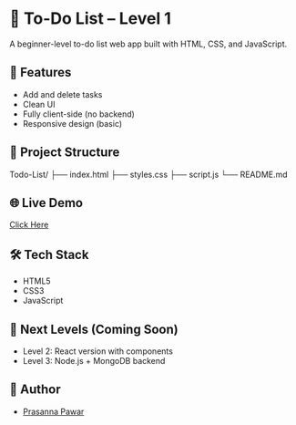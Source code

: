 # 📝 To-Do List – Level 1

A beginner-level to-do list web app built with HTML, CSS, and JavaScript.

## 🔧 Features

- Add and delete tasks
- Clean UI
- Fully client-side (no backend)
- Responsive design (basic)

## 📁 Project Structure

Todo-List/
├── index.html
├── styles.css
├── script.js
└── README.md

## 🌐 Live Demo

[Click Here](https://prasanna542.github.io/Todo-List/)

## 🛠 Tech Stack

- HTML5
- CSS3
- JavaScript 

## 📌 Next Levels (Coming Soon)

- Level 2: React version with components
- Level 3: Node.js + MongoDB backend

## 👤 Author

- [Prasanna Pawar](https://github.com/prasanna542)